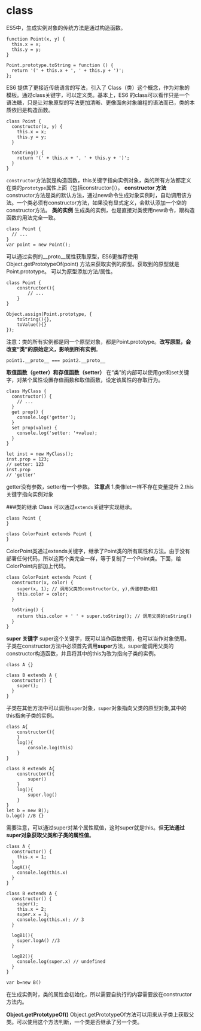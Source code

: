 class
===================
ES5中，生成实例对象的传统方法是通过构造函数。
```
function Point(x, y) {
  this.x = x;
  this.y = y;
}

Point.prototype.toString = function () {
  return '(' + this.x + ', ' + this.y + ')'; 
};
```
ES6 提供了更接近传统语言的写法，引入了 Class（类）这个概念，作为对象的模板。通过class关键字，可以定义类。基本上，ES6 的class可以看作只是一个语法糖，只是让对象原型的写法更加清晰、更像面向对象编程的语法而已，类的本质依旧是构造函数。

```
class Point {
  constructor(x, y) {
    this.x = x;
    this.y = y;
  }

  toString() {
    return '(' + this.x + ', ' + this.y + ')';
  }
}
```
`constructor`方法就是构造函数，this关键字指向实例对象，类的所有方法都定义在类的`prototype`属性上面（包括constructor()）。
**constructor 方法**
constructor方法是类的默认方法，通过new命令生成对象实例时，自动调用该方法。一个类必须有constructor方法，如果没有显式定义，会默认添加一个空的constructor方法。
**类的实例**
生成类的实例，也是直接对类使用new命令，跟构造函数的用法完全一致。
```
class Point {
  // ...
}
var point = new Point();
```
可以通过实例的__proto__属性获取原型，ES6更推荐使用 Object.getPrototypeOf(point) 方法来获取实例的原型。获取到的原型就是Point.prototype。
可以为原型添加方法/属性。
```
class Point {
	constructor(){
		// ...
	}
}

Object.assign(Point.prototype, {
	toString(){},
	toValue(){}
});
```
注意：类的所有实例都是同一个原型对象，都是Point.prototype。**改写原型，会改变“类”的原始定义，影响到所有实例**。
```
point1.__proto__ === point2.__proto__
```
**取值函数（getter）和存值函数（setter）**
在“类”的内部可以使用get和set关键字，对某个属性设置存值函数和取值函数，设定该属性的存取行为。
```
class MyClass {
  constructor() {
    // ...
  }
  get prop() {
    console.log('getter');
  }
  set prop(value) {
    console.log('setter: '+value);
  }
}

let inst = new MyClass();
inst.prop = 123;
// setter: 123
inst.prop
// 'getter'
```
getter没有参数，setter有一个参数。
**注意点**
1.类像let一样不存在变量提升
2.this关键字指向实例对象

###类的继承
Class 可以通过`extends`关键字实现继承。
```
class Point {
}

class ColorPoint extends Point {
}
```
ColorPoint类通过extends关键字，继承了Point类的所有属性和方法。由于没有部署任何代码，所以这两个类完全一样，等于复制了一个Point类。下面，给ColorPoint内部加上代码。
```
class ColorPoint extends Point {
  constructor(x, color) {
    super(x, 1); // 调用父类的constructor(x, y),传递参数x和1
    this.color = color;
  }

  toString() {
    return this.color + ' ' + super.toString(); // 调用父类的toString()
  }
}
```

**super 关键字**
super这个关键字，既可以当作函数使用，也可以当作对象使用。
子类在constructor方法中必须首先调用**super**方法，super能调用父类的constructor构造函数，并且将其中的this为改为指向子类的实例。
```
class A {}

class B extends A {
  constructor() {
    super();
  }
}
```
子类在其他方法中可以调用`super`对象，`super`对象指向父类的原型对象,其中的this指向子类的实例。
```
class A{
	constructor(){
	}
	log(){
		console.log(this)
	}
}

class B extends A{
	constructor(){
		super()
	}
	log(){
		super.log()
	}
}
let b = new B();
b.log() //B {}
```
需要注意，可以通过super对某个属性赋值，这时super就是this。但**无法通过super对象获取父类和子类的属性值**。

```
class A {
  constructor() {
    this.x = 1;
  }
  logA(){
    console.log(this.x)
  }
}

class B extends A {
  constructor() {
    super();
    this.x = 2;
    super.x = 3;
    console.log(this.x); // 3
  }

  logB1(){
    super.logA() //3
  }

  logB2(){
    console.log(super.x) // undefined
  }
}

var b=new B()
```
在生成实例时，类的属性会初始化，所以需要自执行的内容需要放在constructor方法内。

**Object.getPrototypeOf()**
Object.getPrototypeOf方法可以用来从子类上获取父类。可以使用这个方法判断，一个类是否继承了另一个类。